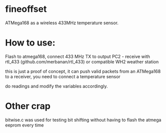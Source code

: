  fineoffset
 ==========

 ATMega168 as a wireless 433MHz temperature sensor.

 
 How to use:
 ===========
 Flash to atmega168, connect 433 MHz TX to output PC2 - receive with rtl_433 (github.com/merbanan/rtl_433) or compatible WH2 weather station

 this is just a proof of concept, it can push valid packets from an ATMega168 to a receiver, you need to connect a temperature sensor

 do readings and modify the variables accordingly.



 Other crap
 ==========
 bitwise.c was used for testing bit shifting without having to flash the atmega eeprom every time
